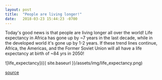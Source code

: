 ```yaml
---
layout: post
title:  "People are living longer!"
date:   2018-03-23 15:44:23 -0700
---
```

<!-- categories: good-news -->
<!-- tags: [mortality, lifespan, health, world, good-news] -->

Today's good news is that people are living longer all over the world! Life expectancy in Africa has gone up by ~7 years in the last decade, while in the developed world it's gone up by 1-2 years. If these trend lines continue, Africa, the Americas, and the Former Soviet Union will all have a life expectancy at birth of ~84 yrs in 2050!


![life_expectancy]({{ site.baseurl }}/assets/img/life_expectancy.png)


[source](https://ourworldindata.org/grapher/life-expectancy-globally-since-1770)

